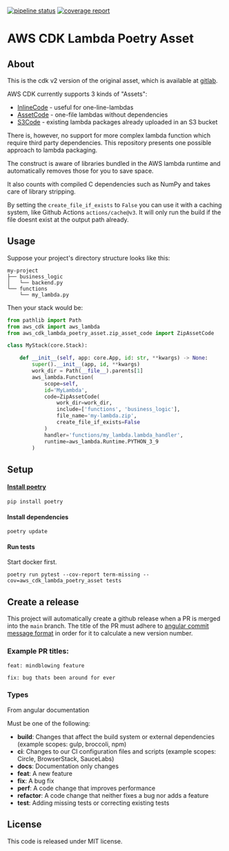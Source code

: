 [![pipeline status](https://gitlab.com/josef.stach/aws-cdk-lambda-asset/badges/master/pipeline.svg)](https://gitlab.com/josef.stach/aws-cdk-lambda-asset/commits/master)
[![coverage report](https://gitlab.com/josef.stach/aws-cdk-lambda-asset/badges/master/coverage.svg)](https://gitlab.com/josef.stach/aws-cdk-lambda-asset/commits/master)

# AWS CDK Lambda Poetry Asset

## About
This is the cdk v2 version of the original asset, which is available at [gitlab](https://gitlab.com/josef.stach/aws-cdk-lambda-asset).


AWS CDK currently supports 3 kinds of "Assets":

* [InlineCode](https://docs.aws.amazon.com/cdk/api/latest/docs/@aws-cdk_aws-lambda.InlineCode.html) - useful for one-line-lambdas
* [AssetCode](https://docs.aws.amazon.com/cdk/api/latest/docs/@aws-cdk_aws-lambda.AssetCode.html) - one-file lambdas without dependencies
* [S3Code](https://docs.aws.amazon.com/cdk/api/latest/docs/@aws-cdk_aws-lambda.S3Code.html) - existing lambda packages already uploaded in an S3 bucket

There is, however, no support for more complex lambda function which require third party dependencies.
This repository presents one possible approach to lambda packaging.

The construct is aware of libraries bundled in the AWS lambda runtime and automatically removes those for you to save space.

It also counts with compiled C dependencies such as NumPy and takes care of library stripping.

By setting the `create_file_if_exists` to `False` you can use it with a caching system, like Github Actions `actions/cache@v3`. It will only run the build if the file doesnt exist at the output path already.

## Usage
Suppose your project's directory structure looks like this:
```
my-project
├── business_logic
│   └── backend.py
└── functions
    └── my_lambda.py
```

Then your stack would be:

```python
from pathlib import Path
from aws_cdk import aws_lambda
from aws_cdk_lambda_poetry_asset.zip_asset_code import ZipAssetCode

class MyStack(core.Stack):

    def __init__(self, app: core.App, id: str, **kwargs) -> None:
        super().__init__(app, id, **kwargs)
        work_dir = Path(__file__).parents[1]
        aws_lambda.Function(
            scope=self,
            id='MyLambda',
            code=ZipAssetCode(
                work_dir=work_dir,
                include=['functions', 'business_logic'],
                file_name='my-lambda.zip',
                create_file_if_exists=False
            )
            handler='functions/my_lambda.lambda_handler',
            runtime=aws_lambda.Runtime.PYTHON_3_9
        )
```
## Setup

#### [Install poetry](https://github.com/sdispater/poetry#installation)
```commandline
pip install poetry
```

#### Install dependencies
```commandline
poetry update
```

#### Run tests
Start docker first.
```commandline
poetry run pytest --cov-report term-missing --cov=aws_cdk_lambda_poetry_asset tests
```


## Create a release

This project will automatically create a github release when a PR is merged into the `main` branch. The title of the PR must adhere to [angular commit message format](https://github.com/angular/angular/blob/master/CONTRIBUTING.md#-commit-message-format) in order for it to calculate a new version number.

### Example PR titles:

`feat: mindblowing feature`

`fix: bug thats been around for ever`

### Types
From angular documentation

Must be one of the following:

* **build**: Changes that affect the build system or external dependencies (example scopes: gulp, broccoli, npm)
* **ci**: Changes to our CI configuration files and scripts (example scopes: Circle, BrowserStack, SauceLabs)
* **docs**: Documentation only changes
* **feat**: A new feature
* **fix**: A bug fix
* **perf**: A code change that improves performance
* **refactor**: A code change that neither fixes a bug nor adds a feature
* **test**: Adding missing tests or correcting existing tests
## License
This code is released under MIT license.
